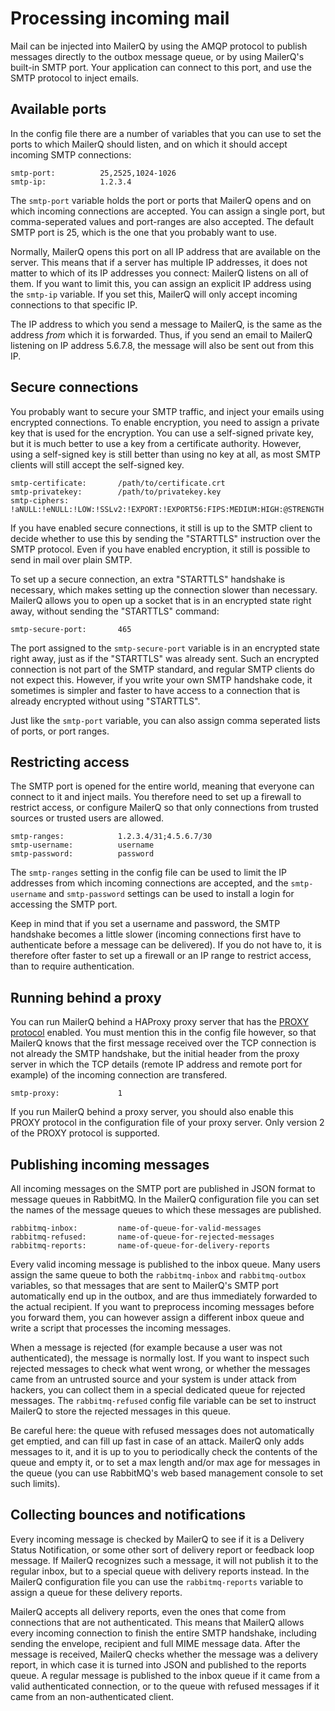 # Processing incoming mail

Mail can be injected into MailerQ by using the AMQP protocol to publish
messages directly to the outbox message queue, or by using MailerQ's 
built-in SMTP port. Your application can connect to this port, and
use the SMTP protocol to inject emails.


## Available ports

In the config file there are a number of variables that you can use
to set the ports to which MailerQ should listen, and on which it should
accept incoming SMTP connections:

````
smtp-port:          25,2525,1024-1026
smtp-ip:            1.2.3.4
````

The `smtp-port` variable holds the port or ports that MailerQ opens and
on which incoming connections are accepted. You can assign a single port,
but comma-seperated values and port-ranges are also accepted. The
default SMTP port is 25, which is the one that you probably want to use.

Normally, MailerQ opens this port on all IP address that are available on
the server. This means that if a server has multiple IP addresses, it does
not matter to which of its IP addresses you connect: MailerQ listens on
all of them. If you want to limit this, you can assign an explicit IP
address using the `smtp-ip` variable. If you set this, MailerQ will
only accept incoming connections to that specific IP.

The IP address to which you send a message to MailerQ, is the same as 
the address *from* which it is forwarded. Thus, if you send an email to 
MailerQ listening on IP address 5.6.7.8, the message will also be sent 
out from this IP.


## Secure connections

You probably want to secure your SMTP traffic, and inject your emails
using encrypted connections. To enable encryption, you need to assign
a private key that is used for the encryption. You can use a self-signed
private key, but it is much better to use a key from a certificate 
authority. However, using a self-signed key is still better than using 
no key at all, as most SMTP clients will still accept the self-signed 
key.

````
smtp-certificate:       /path/to/certificate.crt
smtp-privatekey:        /path/to/privatekey.key
smtp-ciphers:           !aNULL:!eNULL:!LOW:!SSLv2:!EXPORT:!EXPORT56:FIPS:MEDIUM:HIGH:@STRENGTH
````

If you have enabled secure connections, it still is up to the SMTP 
client to decide whether to use this by sending the "STARTTLS" 
instruction over the SMTP protocol. Even if you have enabled encryption,
it still is possible to send in mail over plain SMTP.

To set up a secure connection, an extra "STARTTLS" handshake is necessary,
which makes setting up the connection slower than necessary. MailerQ 
allows you to open up a socket that is in an encrypted state right away,
without sending the "STARTTLS" command:

````
smtp-secure-port:       465
````

The port assigned to the `smtp-secure-port` variable is in an encrypted 
state right away, just as if the "STARTTLS" was already sent. Such an 
encrypted connection is not part of the SMTP standard, and regular SMTP
clients do not expect this. However, if you write your own SMTP handshake
code, it sometimes is simpler and faster to have access to a connection 
that is already encrypted without using "STARTTLS".

Just like the `smtp-port` variable, you can also assign comma seperated
lists of ports, or port ranges.


## Restricting access

The SMTP port is opened for the entire world, meaning that everyone can
connect to it and inject mails. You therefore need to set up a firewall
to restrict access, or configure MailerQ so that only connections from
trusted sources or trusted users are allowed.

````
smtp-ranges:            1.2.3.4/31;4.5.6.7/30
smtp-username:          username
smtp-password:          password
````

The `smtp-ranges` setting in the config file can be used to limit the
IP addresses from which incoming connections are accepted, and the 
`smtp-username` and `smtp-password` settings can be used to install
a login for accessing the SMTP port.

Keep in mind that if you set a username and password, the SMTP handshake
becomes a little slower (incoming connections first have to authenticate
before a message can be delivered). If you do not have to, it is therefore 
ofter faster to set up a firewall or an IP range to restrict access, 
than to require authentication.


## Running behind a proxy

You can run MailerQ behind a HAProxy proxy server that has the 
[PROXY protocol](http://www.haproxy.org/download/1.5/doc/proxy-protocol.txt)
enabled. You must mention this in the config file however, so that 
MailerQ knows that the first message received over the TCP connection
is not already the SMTP handshake, but the initial header from the
proxy server in which the TCP details (remote IP address and remote port
for example) of the incoming connection are transfered.

````
smtp-proxy:             1
````

If you run MailerQ behind a proxy server, you should also enable this 
PROXY protocol in the configuration file of your proxy server. Only 
version 2 of the PROXY protocol is supported.


## Publishing incoming messages

All incoming messages on the SMTP port are published in JSON format to 
message queues in RabbitMQ. In the MailerQ configuration file you can 
set the names of the message queues to which these messages are 
published.

````
rabbitmq-inbox:         name-of-queue-for-valid-messages
rabbitmq-refused:       name-of-queue-for-rejected-messages
rabbitmq-reports:       name-of-queue-for-delivery-reports
````

Every valid incoming message is published to the inbox queue. Many users
assign the same queue to both the `rabbitmq-inbox` and 
`rabbitmq-outbox` variables, so that messages that are sent to MailerQ's
SMTP port automatically end up in the outbox, and are thus immediately
forwarded to the actual recipient. If you want to preprocess incoming 
messages before you forward them, you can however assign a different 
inbox queue and write a script that processes the incoming messages.

When a message is rejected (for example because a user was not 
authenticated), the message is normally lost. If you want to inspect 
such rejected messages to check what went wrong, or whether the messages
came from an untrusted source and your system is under attack from 
hackers, you can collect them in a special dedicated queue for
rejected messages. The `rabbitmq-refused` config file variable can be 
set to instruct MailerQ to store the rejected messages in this queue.

Be careful here: the queue with refused messages does not automatically
get emptied, and can fill up fast in case of an attack. MailerQ only 
adds messages to it, and it is up to you to periodically check the
contents of the queue and empty it, or to set a max length and/or max
age for messages in the queue (you can use RabbitMQ's web based 
management console to set such limits).


## Collecting bounces and notifications

Every incoming message is checked by MailerQ to see if it is a Delivery 
Status Notification, or some other sort of delivery report or feedback 
loop message. If MailerQ recognizes such a message, it will 
not publish it to the regular inbox, but to a special queue with 
delivery reports instead. In the MailerQ configuration file you can use
the `rabbitmq-reports` variable to assign a queue for these delivery
reports. 

MailerQ accepts all delivery reports, even the ones that come
from connections that are not authenticated. This means that MailerQ 
allows every incoming connection to finish the entire SMTP handshake, 
including sending the envelope, recipient and full MIME message data. 
After the message is received, MailerQ checks whether the message 
was a delivery report, in which case it is turned into JSON and 
published to the reports queue. A regular message is published to the 
inbox queue if it came from a valid authenticated connection, or to the
queue with refused messages if it came from an non-authenticated 
client.

